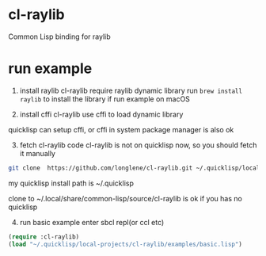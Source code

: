 # cl-raylib
Common Lisp binding for raylib

# run example
1. install raylib
cl-raylib require raylib dynamic library
run `brew install raylib` to install the library if run example on macOS

2. install cffi
cl-raylib use cffi to load dynamic library

quicklisp can setup cffi, or cffi in system package manager is also ok

3. fetch cl-raylib code
cl-raylib is not on quicklisp now, so you should fetch it manually

```bash
git clone  https://github.com/longlene/cl-raylib.git ~/.quicklisp/local-projects/cl-raylib
```
my quicklisp install path is ~/.quicklisp

clone to ~/.local/share/common-lisp/source/cl-raylib is ok if you has no quicklisp

4. run basic example
enter sbcl repl(or ccl etc)
```lisp
(require :cl-raylib)
(load "~/.quicklisp/local-projects/cl-raylib/examples/basic.lisp")
